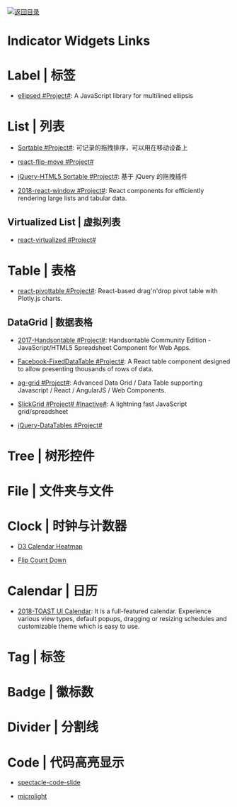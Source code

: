 [![返回目录](https://user-images.githubusercontent.com/5803001/38079637-ff0abcf0-3371-11e8-9b76-ad651620afc7.jpg)](https://github.com/wxyyxc1992/Awesome-Links)

# Indicator Widgets Links

# Label | 标签

- [ellipsed #Project#](https://github.com/nzambello/ellipsed): A JavaScript library for multilined ellipsis

# List | 列表

- [Sortable #Project#](http://rubaxa.github.io/Sortable/): 可记录的拖拽排序，可以用在移动设备上

- [react-flip-move #Project#](https://github.com/joshwcomeau/react-flip-move#enterleave-animations)

- [jQuery-HTML5 Sortable #Project#](http://farhadi.ir/projects/html5sortable/): 基于 jQuery 的拖拽插件

* [2018-react-window #Project#](https://github.com/bvaughn/react-window): React components for efficiently rendering large lists and tabular data.

## Virtualized List | 虚拟列表

- [react-virtualized #Project#](https://bvaughn.github.io/react-virtualized/)

# Table | 表格

- [react-pivottable #Project#](https://react-pivottable.js.org/): React-based drag'n'drop pivot table with Plotly.js charts.

## DataGrid | 数据表格

- [2017-Handsontable #Project#](https://github.com/handsontable/handsontable): Handsontable Community Edition - JavaScript/HTML5 Spreadsheet Component for Web Apps.

- [Facebook-FixedDataTable #Project#](http://facebook.github.io/fixed-data-table/getting-started.html): A React table component designed to allow presenting thousands of rows of data.

- [ag-grid #Project#](https://github.com/ceolter/ag-grid): Advanced Data Grid / Data Table supporting Javascript / React / AngularJS / Web Components.

- [SlickGrid #Project# #Inactive#](https://github.com/mleibman/SlickGrid): A lightning fast JavaScript grid/spreadsheet

- [jQuery-DataTables #Project#](https://www.datatables.net/examples/basic_init/zero_configuration.html)

# Tree | 树形控件

# File | 文件夹与文件

# Clock | 时钟与计数器

- [D3 Calendar Heatmap](https://github.com/DKirwan/calendar-heatmap)

- [Flip Count Down](https://github.com/xdan/flipcountdown)

# Calendar | 日历

- [2018-TOAST UI Calendar](http://ui.toast.com/tui-calendar/): It is a full-featured calendar. Experience various view types, default popups, dragging or resizing schedules and customizable theme which is easy to use.

# Tag | 标签

# Badge | 徽标数

# Divider | 分割线

# Code | 代码高亮显示

- [spectacle-code-slide](https://github.com/thejameskyle/spectacle-code-slide)

- [microlight](https://github.com/asvd/microlight)
